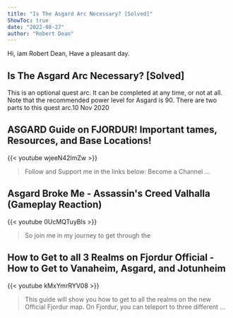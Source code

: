 ```yaml
---
title: "Is The Asgard Arc Necessary? [Solved]"
ShowToc: true 
date: "2022-08-27"
author: "Robert Dean" 
---
```


Hi, iam Robert Dean, Have a pleasant day.
## Is The Asgard Arc Necessary? [Solved]
This is an optional quest arc. It can be completed at any time, or not at all. Note that the recommended power level for Asgard is 90. There are two parts to this quest arc.10 Nov 2020

## ASGARD Guide on FJORDUR! Important tames, Resources, and Base Locations!
{{< youtube wjeeN42ImZw >}}
>Follow and Support me in the links below: Become a Channel ...

## Asgard Broke Me - Assassin's Creed Valhalla (Gameplay Reaction)
{{< youtube 0UcMQTuyBls >}}
>So join me in my journey to get through the 

## How to Get to all 3 Realms on Fjordur Official - How to Get to Vanaheim, Asgard, and Jotunheim
{{< youtube kMxYmrRYV08 >}}
>This guide will show you how to get to all the realms on the new Official Fjordur map. On Fjordur, you can teleport to three different ...

